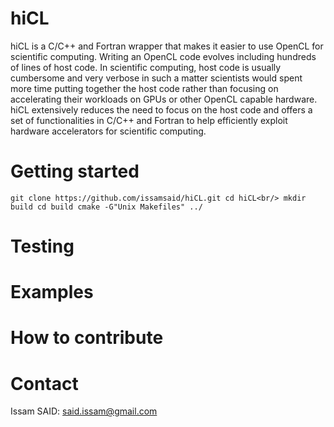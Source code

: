 # hiCL
hiCL is a C/C++ and Fortran wrapper that makes it easier to use OpenCL
for scientific computing. Writing an OpenCL code evolves including hundreds 
of lines of host code. In scientific computing, host code is usually cumbersome
and very verbose in such a matter scientists would spent more time putting 
together the host code rather than focusing on accelerating their workloads
on GPUs or other OpenCL capable hardware.<br/>
hiCL extensively reduces the need to focus on the host code and offers a set
of functionalities in C/C++ and Fortran to help efficiently exploit hardware
accelerators for scientific computing.

# Getting started
`git clone https://github.com/issamsaid/hiCL.git
cd hiCL<br/>
mkdir build
cd build
cmake -G"Unix Makefiles" ../`
# Testing

# Examples

# How to contribute

# Contact
Issam SAID: said.issam@gmail.com
